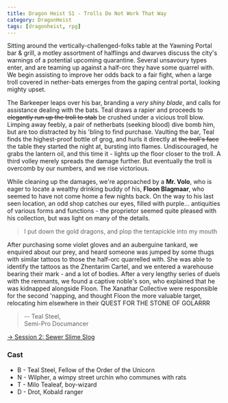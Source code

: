 ```yaml
---
title: Dragon Heist S1 - Trolls Do Not Work That Way
category: DragonHeist
tags: [dragonheist, rpg]
---
```


Sitting around the vertically-challenged-folks table at the Yawning Portal
bar & grill, a motley assortment of halflings and dwarves discuss the city's
warnings of a potential upcoming quarantine. Several unsavoury types enter,
and are teaming up against a half-orc they have some quarrel with. We begin
assisting to improve her odds back to a fair fight, when a large troll
covered in nether-bats emerges from the gaping central portal, looking
mighty upset.

The Barkeeper leaps over his bar, branding a _very shiny blade_, and calls for
assistance dealing with the bats. Teal draws a rapier and proceeds to
~~elegantly run up the troll to stab~~ be crushed under a vicious troll blow.
Limping away feebly, a pair of netherbats (seeking blood) dive bomb him, but
are too distracted by his 'bling to find purchase. Vaulting the bar, Teal
finds the highest-proof bottle of grog, and hurls it directly at ~~the
troll's face~~ the table they started the night at, bursting into flames.
Undiscouraged, he grabs the lantern oil, and this time it - lights up the
floor closer to the troll. A third volley merely spreads the damage further.
But eventually the troll is overcomb by our numbers, and we rise victorious.

While cleaning up the damages, we're approached by a **Mr. Volo**, who is eager
to locate a wealthy drinking buddy of his, **Floon Blagmaar**, who seemed to have
not come home a few nights back. On the way to his last seen location, an
odd shop catches our eyes, filled with purple... antiquities of various forms
and functions - the proprietor seemed quite pleased with his collection, but
was light on many of the details. 

> I put down the gold dragons, and plop the tentapickle into my mouth

After purchasing some violet gloves and an auberguine tankard, we enquired
about our prey, and heard someone was jumped by some thugs with similar
tattoos to those the half-orc quarrelled with. She was able to identify
the tattoos as the Zhentarim Cartel, and we entered a warehouse bearing their
mark - and a lot of bodies. After a very lengthy series of duels with the
remnants, we found a captive noble's son, who explained that he was kidnapped
alongside Floon. The Xanathar Collective were responsible for the second
'napping, and thought Floon the more valuable target, relocating him
elsewhere in their QUEST FOR THE STONE OF GOLARRR

> -- Teal Steel,  
> Semi-Pro Documancer

[-> Session 2: Sewer Slime Slog](/Dragon-Heist-2-Sewer-Slime-Slog/)

### Cast
* B - Teal Steel, Fellow of the Order of the Unicorn
* N - Wilpher, a wimpy street urchin who communes with rats
* T - Milo Tealeaf, boy-wizard
* D - Drot, Kobald ranger
